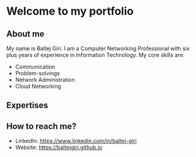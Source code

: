 # Welcome to my portfolio

## About me
My name is Baltej Giri. I am a Computer Networking Professional with six plus years of experience in Information Technology. My core skills are:

- Communication
- Problem-solvings
- Network Administration
- Cloud Networking

## Expertises

## How to reach me?
- LinkedIn: https://www.linkedin.com/in/baltej-giri
- Website: https://baltejgiri.github.io
<!---
baltejgiri/baltejgiri is a ✨ special ✨ repository because its `README.md` (this file) appears on your GitHub pro.file.
You can click the Preview link to take a look at your changes.
--->
